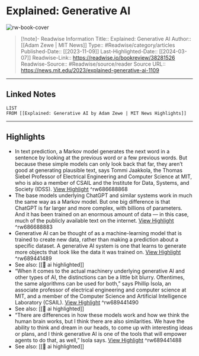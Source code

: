 # Explained: Generative AI

![rw-book-cover](https://news.mit.edu/sites/default/files/images/202311/GenAI-explain-01-press.jpg)
<br>
>[!note]- Readwise Information
>Title:: Explained: Generative AI
>Author:: [[Adam Zewe | MIT News]]
>Type:: #Readwise/category/articles
>Published-Date:: [[2023-11-09]]
>Last-Highlighted-Date:: [[2024-03-07]]
>Readwise-Link:: https://readwise.io/bookreview/38281526
>Readwise-Source:: #Readwise/source/reader
>Source URL:: https://news.mit.edu/2023/explained-generative-ai-1109
--- 

## Linked Notes
```dataview
LIST
FROM [[Explained: Generative AI by Adam Zewe | MIT News Highlights]]
```

---

## Highlights
- In text prediction, a Markov model generates the next word in a sentence by looking at the previous word or a few previous words. But because these simple models can only look back that far, they aren’t good at generating plausible text, says Tommi Jaakkola, the Thomas Siebel Professor of Electrical Engineering and Computer Science at MIT, who is also a member of CSAIL and the Institute for Data, Systems, and Society (IDSS). [View Highlight](https://readwise.io/open/686688868) ^rw686688868
- The base models underlying ChatGPT and similar systems work in much the same way as a Markov model. But one big difference is that ChatGPT is far larger and more complex, with billions of parameters. And it has been trained on an enormous amount of data — in this case, much of the publicly available text on the internet. [View Highlight](https://readwise.io/open/686688883) ^rw686688883
- Generative AI can be thought of as a machine-learning model that is trained to create new data, rather than making a prediction about a specific dataset. A generative AI system is one that learns to generate more objects that look like the data it was trained on. [View Highlight](https://readwise.io/open/689441489) ^rw689441489 
- See also: [[👻 ai highlighted]] 
- “When it comes to the actual machinery underlying generative AI and other types of AI, the distinctions can be a little bit blurry. Oftentimes, the same algorithms can be used for both,” says Phillip Isola, an associate professor of electrical engineering and computer science at MIT, and a member of the Computer Science and Artificial Intelligence Laboratory (CSAIL). [View Highlight](https://readwise.io/open/689441490) ^rw689441490 
- See also: [[👻 ai highlighted]] 
- “There are differences in how these models work and how we think the human brain works, but I think there are also similarities. We have the ability to think and dream in our heads, to come up with interesting ideas or plans, and I think generative AI is one of the tools that will empower agents to do that, as well,” Isola says. [View Highlight](https://readwise.io/open/689441488) ^rw689441488 
- See also: [[👻 ai highlighted]] 

